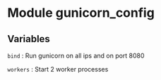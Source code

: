 Module gunicorn_config
======================

Variables
---------

    
`bind`
:   Run gunicorn on all ips and on port 8080

    
`workers`
:   Start 2 worker processes